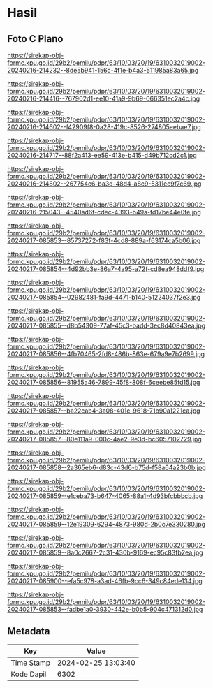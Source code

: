 # Hasil

## Foto C Plano

https://sirekap-obj-formc.kpu.go.id/29b2/pemilu/pdpr/63/10/03/20/19/6310032019002-20240216-214232--8de5b941-156c-4f1e-b4a3-511985a83a65.jpg

https://sirekap-obj-formc.kpu.go.id/29b2/pemilu/pdpr/63/10/03/20/19/6310032019002-20240216-214416--767902d1-ee10-41a9-9b69-066351ec2a4c.jpg

https://sirekap-obj-formc.kpu.go.id/29b2/pemilu/pdpr/63/10/03/20/19/6310032019002-20240216-214602--f42909f8-0a28-419c-8526-274805eebae7.jpg

https://sirekap-obj-formc.kpu.go.id/29b2/pemilu/pdpr/63/10/03/20/19/6310032019002-20240216-214717--88f2a413-ee59-413e-b415-d49b712cd2c1.jpg

https://sirekap-obj-formc.kpu.go.id/29b2/pemilu/pdpr/63/10/03/20/19/6310032019002-20240216-214802--267754c6-ba3d-48d4-a8c9-5311ec9f7c69.jpg

https://sirekap-obj-formc.kpu.go.id/29b2/pemilu/pdpr/63/10/03/20/19/6310032019002-20240216-215043--4540ad6f-cdec-4393-b49a-fd17be44e0fe.jpg

https://sirekap-obj-formc.kpu.go.id/29b2/pemilu/pdpr/63/10/03/20/19/6310032019002-20240217-085853--85737272-f83f-4cd8-889a-f63174ca5b06.jpg

https://sirekap-obj-formc.kpu.go.id/29b2/pemilu/pdpr/63/10/03/20/19/6310032019002-20240217-085854--4d92bb3e-86a7-4a95-a72f-cd8ea948ddf9.jpg

https://sirekap-obj-formc.kpu.go.id/29b2/pemilu/pdpr/63/10/03/20/19/6310032019002-20240217-085854--02982481-fa9d-4471-b140-51224037f2e3.jpg

https://sirekap-obj-formc.kpu.go.id/29b2/pemilu/pdpr/63/10/03/20/19/6310032019002-20240217-085855--d8b54309-77af-45c3-badd-3ec8d40843ea.jpg

https://sirekap-obj-formc.kpu.go.id/29b2/pemilu/pdpr/63/10/03/20/19/6310032019002-20240217-085856--4fb70465-2fd8-486b-863e-679a9e7b2699.jpg

https://sirekap-obj-formc.kpu.go.id/29b2/pemilu/pdpr/63/10/03/20/19/6310032019002-20240217-085856--81955a46-7899-45f8-808f-6ceebe85fd15.jpg

https://sirekap-obj-formc.kpu.go.id/29b2/pemilu/pdpr/63/10/03/20/19/6310032019002-20240217-085857--ba22cab4-3a08-401c-9618-71b90a1221ca.jpg

https://sirekap-obj-formc.kpu.go.id/29b2/pemilu/pdpr/63/10/03/20/19/6310032019002-20240217-085857--80e111a9-000c-4ae2-9e3d-bc6057102729.jpg

https://sirekap-obj-formc.kpu.go.id/29b2/pemilu/pdpr/63/10/03/20/19/6310032019002-20240217-085858--2a365eb6-d83c-43d6-b75d-f58a64a23b0b.jpg

https://sirekap-obj-formc.kpu.go.id/29b2/pemilu/pdpr/63/10/03/20/19/6310032019002-20240217-085859--e1ceba73-b647-4065-88a1-4d93bfcbbbcb.jpg

https://sirekap-obj-formc.kpu.go.id/29b2/pemilu/pdpr/63/10/03/20/19/6310032019002-20240217-085859--12e19309-6294-4873-980d-2b0c7e330280.jpg

https://sirekap-obj-formc.kpu.go.id/29b2/pemilu/pdpr/63/10/03/20/19/6310032019002-20240217-085859--8a0c2667-2c31-430b-9169-ec95c83fb2ea.jpg

https://sirekap-obj-formc.kpu.go.id/29b2/pemilu/pdpr/63/10/03/20/19/6310032019002-20240217-085900--efa5c978-a3ad-46fb-9cc6-349c84ede134.jpg

https://sirekap-obj-formc.kpu.go.id/29b2/pemilu/pdpr/63/10/03/20/19/6310032019002-20240217-085853--fadbe1a0-3930-442e-b0b5-904c471312d0.jpg


## Metadata

| Key        | Value               |
| ---------- | ------------------- |
| Time Stamp | 2024-02-25 13:03:40 |
| Kode Dapil | 6302                |



